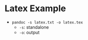Latex Example
=============


- `pandoc -s latex.txt -o latex.tex`
   - `-s`: standalone
   - `-o`: output 